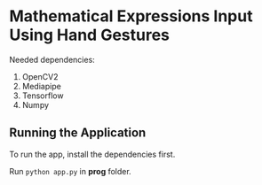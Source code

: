 # Mathematical Expressions Input Using Hand Gestures
 
Needed dependencies:
1. OpenCV2
2. Mediapipe
3. Tensorflow
4. Numpy

## Running the Application
To run the app, install the dependencies first.

Run `python app.py` in **prog** folder.